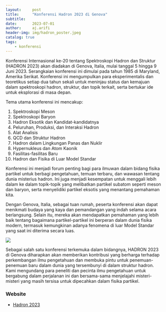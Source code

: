```yaml
---
layout:     post
title:      "Konferensi Hadron 2023 di Genova"
subtitle:   
date:       2023-07-01
author:     aj.arifi
header-img: img/hadron_poster.jpeg
catalog: true
tags:
    - konferensi
---
```


Konferensi Internasional ke-20 tentang Spektroskopi Hadron dan Struktur (HADRON 2023) akan diadakan di Genova, Italia, mulai tanggal 5 hingga 9 Juni 2023. Serangkaian konferensi ini dimulai pada tahun 1985 di Maryland, Amerika Serikat. Konferensi ini mengumpulkan para eksperimentalis dan teoretikus setiap dua tahun sekali untuk meninjau status dan kemajuan dalam spektroskopi hadron, struktur, dan topik terkait, serta bertukar ide untuk eksplorasi di masa depan.

Tema utama konferensi ini mencakup:
1. Spektroskopi Meson
2. Spektroskopi Baryon
3. Hadron Eksotik dan Kandidat-kandidatnya
4. Peluruhan, Produksi, dan Interaksi Hadron
5. Alat Analisis
6. QCD dan Struktur Hadron
7. Hadron dalam Lingkungan Panas dan Nuklir
8. Hypernukleus dan Atom Kaonik
9. Fasilitas-fasilitas Baru
10. Hadron dan Fisika di Luar Model Standar

Konferensi ini menjadi forum penting bagi para ilmuwan dalam bidang fisika partikel untuk berbagi pengetahuan, temuan terbaru, dan wawasan tentang dunia misterius hadron. Ini juga menjadi kesempatan untuk menggali lebih dalam ke dalam topik-topik yang melibatkan partikel subatom seperti meson dan baryon, serta menyelidiki partikel eksotis yang menantang pemahaman kita.

Dengan Genova, Italia, sebagai tuan rumah, peserta konferensi akan dapat menikmati budaya yang kaya dan pemandangan yang indah selama acara berlangsung. Selain itu, mereka akan mendapatkan pemahaman yang lebih baik tentang bagaimana partikel-partikel ini berperan dalam dunia fisika modern, termasuk kemungkinan adanya fenomena di luar Model Standar yang saat ini diterima secara luas.

![](/img/hadron23.jpg)

Sebagai salah satu konferensi terkemuka dalam bidangnya, HADRON 2023 di Genova diharapkan akan memberikan kontribusi yang berharga terhadap perkembangan ilmu pengetahuan dan membuka pintu untuk penemuan-penemuan baru dalam dunia yang tersembunyi di dalam struktur hadron. Kami mengundang para peneliti dan pecinta ilmu pengetahuan untuk bergabung dalam perjalanan ini dan bersama-sama menjelajahi misteri-misteri yang masih tersisa untuk dipecahkan dalam fisika partikel.

### Website

* [Hadron 2023](https://agenda.infn.it/event/33110/)
